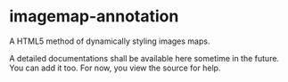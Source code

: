 imagemap-annotation
===================

A HTML5 method of dynamically styling images maps.

A detailed documentations shall be available here sometime in the future. You can add it too. For now, you view the source for help.
